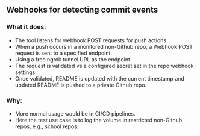 ## Webhooks for detecting commit events

### What it does:
- The tool listens for webhook POST requests for push actions.
- When a push occurs in a monitored non-Github repo, a Webhook POST request is sent to a specified endpoint.
- Using a free ngrok tunnel URL as the endpoint.
- The request is validated vs a configured secret set in the repo webhook settings.
- Once validated, README is updated with the current timestamp and updated README is pushed to a private Github repo.

### Why:
- More normal usage would be in CI/CD pipelines.
- Here the test use case is to log the volume in restricted non-Github repos, e.g., school repos.